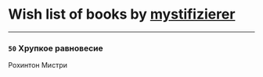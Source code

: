 # Wish list of books by [mystifizierer](https://plus.google.com/u/0/102801145163683583073/)
---

### `50` Хрупкое равновесие
Рохинтон Мистри

